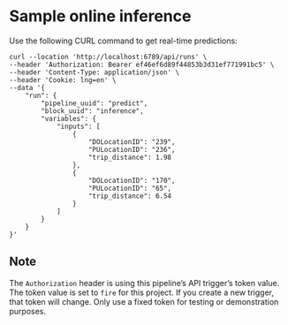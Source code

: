 # Sample online inference

Use the following CURL command to get real-time predictions:

```curl
curl --location 'http://localhost:6789/api/runs' \
--header 'Authorization: Bearer ef46ef6d89f44853b3d31ef771991bc5' \
--header 'Content-Type: application/json' \
--header 'Cookie: lng=en' \
--data '{
    "run": {
        "pipeline_uuid": "predict",
        "block_uuid": "inference",
        "variables": {
            "inputs": [
                {
                    "DOLocationID": "239",
                    "PULocationID": "236",
                    "trip_distance": 1.98
                },
                {
                    "DOLocationID": "170",
                    "PULocationID": "65",
                    "trip_distance": 6.54
                }
            ]
        }
    }
}'
```

## Note

The `Authorization` header is using this pipeline’s API trigger’s token value.
The token value is set to `fire` for this project.
If you create a new trigger, that token will change.
Only use a fixed token for testing or demonstration purposes.
